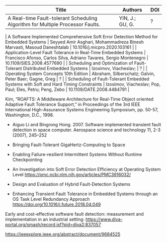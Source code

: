 | Title | Authors | DOI |
|-------|---------|-----|
| A Real-time Fault-tolerant Scheduling Algorithm for Multiple Processor Faults. | YIN, J.; GU, G. | ?

| A Software Implemented Comprehensive Soft Error Detection Method for Embedded Systems | Seyyed Amir Asghari, Mohammadreza Binesh Marvasti, Masoud Daneshtalab | 10.1016/j.micpro.2020.103161 |
| Application-Level Fault Tolerance in Real-Time Embedded Systems | Francisco Afonso, Carlos Silva, Adriano Tavares, Sergio Montenegro | 10.1109/SIES.2008.4577690 |
| Scheduling and Optimization of Fault-Tolerant Distributed Embedded Systems | Izosimov, Viacheslav; | ? |
| Operating System Concepts 10th Edition | Abraham, Silberschatz; Galvin, Peter Baer; Gagne, Greg  | ? |
| Scheduling of Fault-Tolerant Embedded Systems with Soft and Hard Timing Constraints | Izosimov, Viacheslav; Pop, Paul; Eles, Petru; Peng, Zebo | 10.1109/DATE.2008.4484791 |


Kim, “ROAFTS: A Middleware Architecture for Real-Time Object oriented Adaptive Fault Tolerance Support,” in Proceedings of the 3rd IEEE International High-Assurance Systems Engineering Symposium, pp. 50-57, Washington, D.C., 1998. 

- Aiguo Li and Bingrong Hong. 2007. Software implemented transient fault detection in space computer. Aerospace science and technology 11, 2-3 (2007), 245–252

- Bringing Fault-Tolerant GigaHertz-Computing to Space
- Enabling Failure-resilient Intermittent Systems Without Runtime Checkpointing
- An Investigation into Soft Error Detection Efficiency at Operating System Level https://pmc.ncbi.nlm.nih.gov/articles/PMC3916032/
- Design and Evaluation of Hybrid Fault-Detection Systems
- Enhancing Transient Fault Tolerance in Embedded Systems through an OS Task Level Redundancy Approach https://doi.org/10.1016/j.future.2018.04.049

Early and cost-effective software fault detection: measurement and implementation in an industrial setting: https://www.diva-portal.org/smash/record.jsf?pid=diva2:837057

https://ieeexplore.ieee.org/abstract/document/9684525